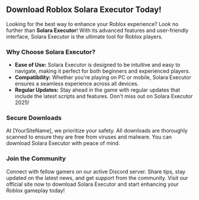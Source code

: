 ## Download Roblox Solara Executor Today!

Looking for the best way to enhance your Roblox experience? Look no further than **Solara Executor**! With its advanced features and user-friendly interface, Solara Executor is the ultimate tool for Roblox players.

### Why Choose Solara Executor?

- **Ease of Use:** Solara Executor is designed to be intuitive and easy to navigate, making it perfect for both beginners and experienced players.
- **Compatibility:** Whether you're playing on PC or mobile, Solara Executor ensures a seamless experience across all devices.
- **Regular Updates:** Stay ahead in the game with regular updates that include the latest scripts and features. Don't miss out on Solara Executor 2025!

### Secure Downloads

At [YourSiteName], we prioritize your safety. All downloads are thoroughly scanned to ensure they are free from viruses and malware. You can download Solara Executor with peace of mind.

### Join the Community

Connect with fellow gamers on our active Discord server. Share tips, stay updated on the latest news, and get support from the community. Visit our official site now to download Solara Executor and start enhancing your Roblox gameplay today!
